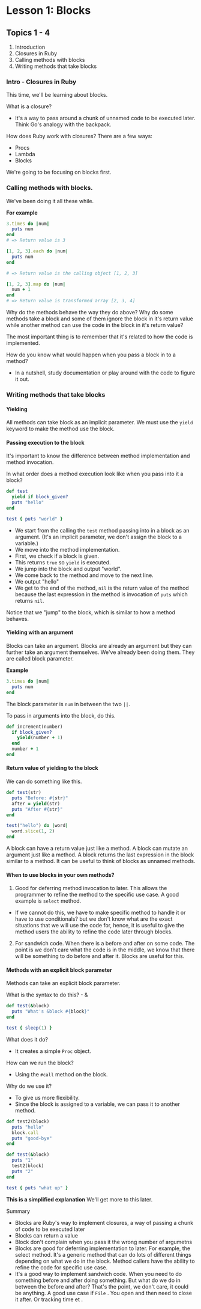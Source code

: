 # Lesson 1: Blocks

## Topics 1 - 4
1. Introduction
2. Closures in Ruby
3. Calling methods with blocks
4. Writing methods that take blocks

### Intro - Closures in Ruby

This time, we'll be learning about blocks.

What is a closure?
- It's a way to pass around a chunk of unnamed code to be executed later. Think Go's analogy with the backpack.

How does Ruby work with closures?
There are a few ways:
- Procs
- Lambda
- Blocks

We're going to be focusing on blocks first.

### Calling methods with blocks.

We've been doing it all these while.

**For example**
```ruby
3.times do |num|
  puts num
end
# => Return value is 3

[1, 2, 3].each do |num|
  puts num
end

# => Return value is the calling object [1, 2, 3]

[1, 2, 3].map do |num|
  num + 1
end
# => Return value is transformed array [2, 3, 4]
```

Why do the methods behave the way they do above?
Why do some methods take a block and some of them ignore the block in it's return value while another method can use the code in the block in it's return value?

The most important thing is to remember that it's related to how the code is implemented.

How do you know what would happen when you pass a block in to a method?
- In a nutshell, study documentation or play around with the code to figure it out.

### Writing methods that take blocks

#### Yielding

All methods can take block as an implicit parameter.
We must use the `yield` keyword to make the method use the block.

#### Passing execution to the block

It's important to know the difference between method implementation and method invocation.

In what order does a method execution look like when you pass into it a block?

```ruby
def test
  yield if block_given?
  puts "hello"
end

test { puts "world" }
```

- We start from the calling the `test` method passing into in a block as an argument. (It's an implicit parameter, we don't assign the block to a variable.)
- We move into the method implementation.
- First, we check if a block is given.
- This returns `true` so `yield` is executed.
- We jump into the block and output "world".
- We come back to the method and move to the next line.
- We output "hello"
- We get to the end of the method, `nil` is the return value of the method because the last expression in the method is invocation of `puts` which returns `nil`.

Notice that we "jump" to the block, which is similar to how a method behaves.

#### Yielding with an argument

Blocks can take an argument. Blocks are already an argument but they can further take an argument themselves. We've already been doing them. They are called block parameter.

**Example**
```ruby
3.times do |num|
  puts num
end
```
The block parameter is `num` in between the two `||`.

To pass in arguments into the block, do this.
```ruby
def increment(number)
  if block_given?
    yield(number + 1)
  end
  number + 1
end
```

#### Return value of yielding to the block

We can do something like this.

```ruby
def test(str)
  puts "Before: #{str}"
  after = yield(str)
  puts "After #{str}"
end

test("hello") do |word|
  word.slice(1, 2)
end
```

A block can have a return value just like a method.
A block can mutate an argument just like a method.
A block returns the last expression in the block similar to a method.
It can be useful to think of blocks as unnamed methods.

#### When to use blocks in your own methods?

1. Good for deferring method invocation to later. This allows the programmer to refine the method to the specific use case. A good example is `select` method.
  - If we cannot do this, we have to make specific method to handle it or have to use conditionals? but we don't know what are the exact situations that we will use the code for, hence, it is useful to give the method users the ability to refine the code later through blocks.
2. For sandwich code. When there is a before and after on some code. The point is we don't care what the code is in the middle, we know that there will be something to do before and after it. Blocks are useful for this.


#### Methods with an explicit block parameter

Methods can take an explicit block parameter.

What is the syntax to do this? - &
```ruby
def test(&block)
  puts "What's &block #{block}"
end

test { sleep(1) }
```

What does it do?
- It creates a simple `Proc` object.

How can we run the block?
- Using the `#call` method on the block.

Why do we use it?
- To give us more flexibility.
- Since the block is assigned to a variable, we can pass it to another method.

```ruby
def test2(block)
  puts "hello"
  block.call
  puts "good-bye"
end

def test(&block)
  puts "1"
  test2(block)
  puts "2"
end

test { puts "what up" }
```

**This is a simplified explanation**
We'll get more to this later.


Summary
- Blocks are Ruby's way to implement closures, a way of passing a chunk of code to be executed later
- Blocks can return a value
- Block don't complain when you pass it the wrong number of argumetns
- Blocks are good for deferring implementation to later. For example, the select method. It's a generic method that can do lots of different things depending on what we do in the block. Method callers have the ability to refine the code for specific use case.
- It's a good way to implement sandwich code. When you need to do something before and after doing something. But what do we do in between the before and after? That's the point, we don't care, it could be anything. A good use case if `File` . You open and then need to close it after. Or tracking time et .
